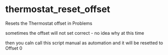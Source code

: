 # thermostat_reset_offset
Resets the Thermostat offset in Problems

sometimes the offset will not set correct - no idea why at this time

then you caln call this script manual as automation and it will be resetted to Offset 0
